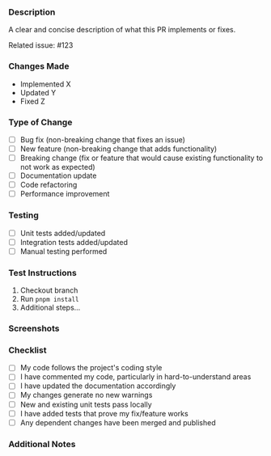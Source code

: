 <!-- PR title should follow conventional commits format -->
<!-- feat: implement new payment processing flow -->
<!-- fix: resolve transaction validation error -->
<!-- refactor: consolidate payment gateway services -->

### Description
<!-- Provide context for reviewers -->
A clear and concise description of what this PR implements or fixes.

Related issue: #123

### Changes Made
<!-- List the key changes in this PR -->
- Implemented X
- Updated Y
- Fixed Z

### Type of Change
<!-- Mark relevant items with an x -->
- [ ] Bug fix (non-breaking change that fixes an issue)
- [ ] New feature (non-breaking change that adds functionality)
- [ ] Breaking change (fix or feature that would cause existing functionality to not work as expected)
- [ ] Documentation update
- [ ] Code refactoring
- [ ] Performance improvement

### Testing
<!-- Describe the testing you've done -->
- [ ] Unit tests added/updated
- [ ] Integration tests added/updated
- [ ] Manual testing performed

### Test Instructions
<!-- How can reviewers test your changes? -->
1. Checkout branch
2. Run `pnpm install`
3. Additional steps...

### Screenshots
<!-- If applicable, add screenshots to help explain your changes -->

### Checklist
<!-- Mark completed items with an x -->
- [ ] My code follows the project's coding style
- [ ] I have commented my code, particularly in hard-to-understand areas
- [ ] I have updated the documentation accordingly
- [ ] My changes generate no new warnings
- [ ] New and existing unit tests pass locally
- [ ] I have added tests that prove my fix/feature works
- [ ] Any dependent changes have been merged and published

### Additional Notes
<!-- Any other information that would be helpful to reviewers -->
